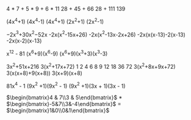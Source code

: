 4 * 7 + 5 * 9 + 6 * 11
28 + 45 + 66
28 + 111
139



(4x$^4$+1) (4x$^4$-1)
(4x$^4$+1) (2x$^2$+1) (2x$^2$-1)

−2x$^3$+30x$^2$−52x
-2x(x$^2$-15x+26)
-2x(x$^2$-13x-2x+26)
-2x(x(x-13)-2(x-13)
-2x(x-2)(x-13)

x$^12$ - 81
(x$^6$+9)(x$^6$-9)
(x$^6$+9)(x$^3$+3)(x$^3$-3)

3x$^2$+51x+216
3(x$^2$+17x+72)                     1 2 4 6 8  9 12 18 36 72
3(x$^2$+8x+9x+72)
3(x(x+8)+9(x+8))
3(x+9)(x+8)


81x$^4$ - 1
(9x$^2$ +1)(9x$^2$ - 1)
(9x$^2$ +1)(3x + 1)(3x - 1)


$\begin{bmatrix}4 & 7\\3 & 5\end{bmatrix}$  * $\begin{bmatrix}-5&7\\3&-4\end{bmatrix}$ = $\begin{bmatrix}1&0\\0&1\end{bmatrix}$
